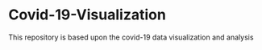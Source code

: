 # Covid-19-Visualization
This repository is based upon the covid-19 data visualization and analysis
